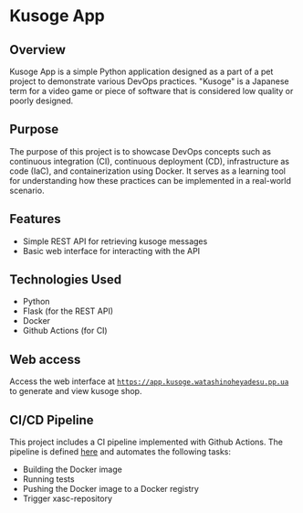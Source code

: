 # Kusoge App

## Overview
Kusoge App is a simple Python application designed as a part of a pet project to demonstrate various DevOps practices. "Kusoge" is a Japanese term for a video game or piece of software that is considered low quality or poorly designed.

## Purpose
The purpose of this project is to showcase DevOps concepts such as continuous integration (CI), continuous deployment (CD), infrastructure as code (IaC), and containerization using Docker. It serves as a learning tool for understanding how these practices can be implemented in a real-world scenario.

## Features
- Simple REST API for retrieving kusoge messages
- Basic web interface for interacting with the API

## Technologies Used
- Python
- Flask (for the REST API)
- Docker
- Github Actions (for CI)

## Web access
Access the web interface at [`https://app.kusoge.watashinoheyadesu.pp.ua`](https://app.kusoge.watashinoheyadesu.pp.ua) to generate and view kusoge shop.

## CI/CD Pipeline
This project includes a CI pipeline implemented with Github Actions. The pipeline is defined [here](.github/workflows/) and automates the following tasks:
- Building the Docker image
- Running tests
- Pushing the Docker image to a Docker registry
- Trigger xasc-repository
